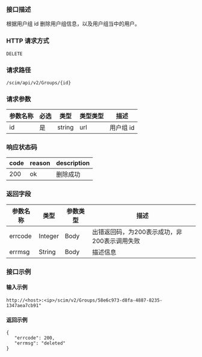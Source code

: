 ### 接口描述
根据用户组 id 删除用户组信息，以及用户组当中的用户。


### HTTP 请求方式
```
DELETE
```
### 请求路径
```
/scim/api/v2/Groups/{id}
```

### 请求参数
| 参数名称 | 必选 | 类型   | 类型类型 | 描述      |
| -------- | ---- | ------ | -------- | --------- |
| id       | 是   | string | url      | 用户组 id |



### 响应状态码
| code | reason | description |
| ---- | ------ | ----------- |
| 200  | ok     | 删除成功    |

### 返回字段
| 参数名称 | 类型    | 参数类型 | 描述                                         |
| -------- | ------- | -------- | -------------------------------------------- |
| errcode  | Integer | Body     | 出错返回码，为200表示成功，非200表示调用失败 |
| errmsg   | String  | Body     | 描述信息                                     |

### 接口示例
#### 输入示例
```
http://<host>:<ip>/scim/v2/Groups/58e6c973-d8fa-4887-8235-1347aea7cb91"
```
#### 返回示例
```
{
   "errcode": 200,
   "errmsg": "deleted"
}
```
